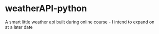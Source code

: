 # weatherAPI-python
A smart little weather api built during online course - I intend to expand on at a later date
